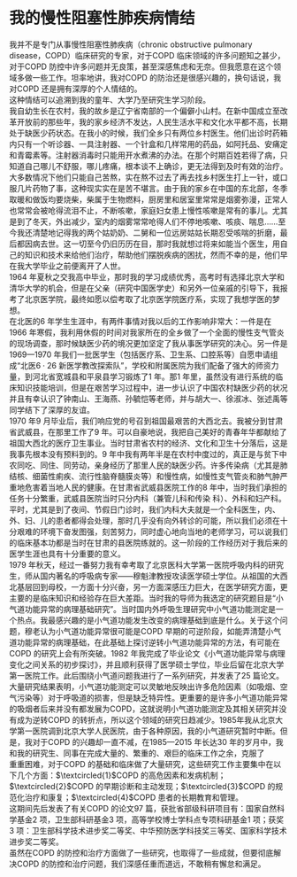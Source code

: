 # 我的慢性阻塞性肺疾病情结  
我并不是专门从事慢性阻塞性肺疾病（chronic obstructive pulmonary disease，COPD）临床研究的专家，对于COPD 临床领域的许多问题知之甚少，对于COPD 防控中许多问题并无良策，甚至深感焦虑和无奈。但我愿意在这个领域多做一些工作。坦率地讲，我对COPD 的防治还是很感兴趣的，换句话说，我对COPD 还是拥有深厚的个人情结的。  
这种情结可以追溯到我的童年、大学乃至研究生学习阶段。  
我自幼生长在农村，我的故乡是辽宁省南部的一个偏僻小山村。在新中国成立至改革开放前的那些年，我的家乡经济不发达，人民生活水平和文化水平都不高，长期处于缺医少药状态。在我小的时候，我们全乡只有两位乡村医生。他们出诊时药箱内只有一个听诊器、一具注射器、一个针盒和几样常用的药品，如阿托品、安痛定和青霉素等。注射器消毒时只能用开水煮沸的办法。在那个时期百姓若得了病，只知道自己哪儿不舒服，哪儿疼痛，根本谈不上确诊，更无法得到及时有效的治疗。大多数情况下他们只能自己苦熬，实在熬不过去了再去找乡村医生打上一针，或口服几片药物了事，这种现实实在是苦不堪言。由于我的家乡在中国的东北部，冬季取暖和做饭均要烧柴，柴属于生物燃料，厨房里和居室里常常是烟雾弥漫，正常人也常常会被呛得流泪不止，不断咳嗽，家庭妇女患上慢性咳嗽是常有的事儿。尤其是到了冬天，外出减少，室内的烟雾常常呛得人们不停地咳嗽、咳痰、喘息……至今我还清楚地记得我的两个姑奶奶、二舅和一位远房姑姑长期忍受咳喘的折磨，最后都因病去世。这一切至今仍旧历历在目，那时我就想过将来如能当个医生，用自己的知识和技术来给他们治疗，帮助他们摆脱疾病的困扰，然而不幸的是，他们早在我大学毕业之前便离开了人世。  
1964 年夏秋之交我高中毕业，那时我的学习成绩优秀，高考时有选择北京大学和清华大学的机会，但是在父亲（研究中国医学史）和另外一位亲戚的引导下，我报考了北京医学院，最终如愿以偿考取了北京医学院医疗系，实现了我想学医的梦想。  
在北医的6 年学生生涯中，有两件事情对我以后的工作影响非常大：一件是在1966 年寒假，我利用休假的时间对我家所在的全乡做了一个全面的慢性支气管炎的现场调查，那时候缺医少药的境况更加坚定了我从事医学研究的决心。另一件是1969—1970 年我们一批医学生（包括医疗系、卫生系、口腔系等）自愿申请组成“北医$6\cdot26$ 新医学教改探索队”，学校和附属医院为我们配备了强大的师资力量，到河北省宽城县和平泉县学习锻炼了1 年。那1 年里，虽然没有进行系统的临床知识技能培训，但是在艰苦学习过程中，进一步认识了中国农村缺医少药的状况并且有幸认识了钟南山、王海燕、孙毓恺等老师，并与胡大一、徐淑冰、张述禹等同学结下了深厚的友谊。  
1970 年9 月毕业后，我们响应党的号召到祖国最艰苦的大西北去。我被分到甘肃省武威县，在那里工作了9 年。可以自豪地说，我把自己美好的青春年华都献给了祖国大西北的医疗卫生事业。当时甘肃省农村的经济、文化和卫生十分落后，这是我事先根本没有预料到的。9 年中我有两年半是在农村中度过的，真正是与贫下中农同吃、同住、同劳动，亲身经历了那里人民的缺医少药。许多传染病（尤其是肺结核、细菌性痢疾、流行性脑脊髓膜炎等）和慢性病，如慢性支气管炎和肺气肿严重地危害着当地人民的健康。在甘肃省武威县医院工作的8 年中，当时我们承担的任务十分繁重，武威县医院当时只分内科（兼管儿科和传染 科）、外科和妇产科。平时，尤其是到了夜间、节假日门诊时，我们内科大夫就是一个全科医生，内、外、妇、儿的患者都得会处理，那时几乎没有向外转诊的可能，所以我们必须在十分艰难的环境下奋发图强，刻苦努力，同时虚心地向当地的老师学习，可以说我们的临床基本功都是当时在甘肃的县医院练就的。这一阶段的工作经历对于我后来的医学生涯也具有十分重要的意义。  
1979 年秋天，经过一番努力我有幸考取了北京医科大学第一医院呼吸内科的研究生，师从国内著名的呼吸病专家——穆魁津教授攻读医学硕士学位。从祖国的大西北基层回到母校，一方面十分兴奋，另一方面深感压力巨大，在医学研究方面，更主要的是临床知识和经验存在巨大差距。当时我的导师为我选定的研究题目是“小气道功能异常的病理基础研究”。当时国内外呼吸生理研究中小气道功能测定是一个热点。我最感兴趣的是小气道功能发生改变的病理基础到底是什么。关于这个问题，穆老认为小气道功能异常很可能是COPD 早期的可逆阶段，如能弄清楚小气道功能异常的病理基础，在此基础上探讨逆转小气道功能异常的方法，有可能在COPD 的研究上会有所突破。1982 年我完成了毕业论文《小气道功能异常与病理变化之间关系的初步探讨》，并且顺利获得了医学硕士学位，毕业后留在北京大学第一医院工作。此后围绕小气道问题我进行了一系列研究，并发表了25 篇论文。大量研究结果表明，小气道功能测定可以灵敏地反映出许多危险因素（如吸烟、空气污染等）对于呼吸道的损害，但是缺乏特异性。更重要的是许多小气道功能异常的吸烟者后来并没有都发展为COPD，这就说明小气道功能测定及其相关研究并没有成为逆转COPD 的转折点，所以这个领域的研究日趋减少。1985年我从北京大学第一医院调到北京大学人民医院，由于各种原因，我的小气道研究暂时中断。但是，我对于COPD 的兴趣却一直不减，在1985—2015 年长达30 年的岁月中，我和我的研究生、同事在完成大量的、繁重的、艰巨的临床工作之余，克服了  
重重困难，对于COPD 的基础和临床做了大量研究，这些研究工作主要集中在以下几个方面：$\textcircled{1}$COPD 的高危因素和发病机制；$\textcircled{2}$COPD 的早期诊断和主动发现；$\textcircled{3}$COPD 的规范化治疗和康复；$\textcircled{4}$COPD 患者的长期教育和管理。  
这期间先后发表了有关COPD 的论文97 篇，获批省部级科研项目有：国家自然科学基金2 项，卫生部科研基金3 项，高等学校博士学科点专项科研基金1 项；获奖3 项：卫生部科学技术进步奖二等奖、中华预防医学科技奖三等奖、国家科学技术进步奖二等奖。  
虽然在COPD 的防控和治疗方面做了一些研究，也取得了一些成就，但要彻底解决COPD 的防控和治疗问题，我们深感任重而道远，不敢稍有懈怠和满足。  
